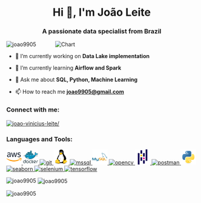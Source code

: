 <h1 align="center">Hi 👋, I'm João Leite</h1>
<h3 align="center">A passionate data specialist from Brazil</h3>
<img align="right" alt="Chart" width="375" src="https://pro2-bar-s3-cdn-cf3.myportfolio.com/97b1d4bc028e3890ce75267deb159e95/e55ae612b7b30e7c20cf7f6e_rw_600.gif?h=64a6581b6f862780778c4f77ec24bf63">


<p align="left"> <img src="https://komarev.com/ghpvc/?username=joao9905&label=Profile%20views&color=0e75b6&style=flat" alt="joao9905" /> </p>

- 🔭 I’m currently working on **Data Lake implementation**

- 🌱 I’m currently learning **Airflow and Spark**

- 💬 Ask me about **SQL, Python, Machine Learning**

- 📫 How to reach me **joao9905@gmail.com**

<h3 align="left">Connect with me:</h3>
<p align="left">
<a href="https://linkedin.com/in/joao-vinicius-leite/" target="blank"><img align="center" src="https://raw.githubusercontent.com/rahuldkjain/github-profile-readme-generator/master/src/images/icons/Social/linked-in-alt.svg" alt="joao-vinicius-leite/" height="30" width="40" /></a>
</p>

<h3 align="left">Languages and Tools:</h3>
<p align="left"> <a href="https://aws.amazon.com" target="_blank" rel="noreferrer"> <img src="https://raw.githubusercontent.com/devicons/devicon/master/icons/amazonwebservices/amazonwebservices-original-wordmark.svg" alt="aws" width="40" height="40"/> </a> <a href="https://www.docker.com/" target="_blank" rel="noreferrer"> <img src="https://raw.githubusercontent.com/devicons/devicon/master/icons/docker/docker-original-wordmark.svg" alt="docker" width="40" height="40"/> </a> <a href="https://git-scm.com/" target="_blank" rel="noreferrer"> <img src="https://www.vectorlogo.zone/logos/git-scm/git-scm-icon.svg" alt="git" width="40" height="40"/> </a> <a href="https://www.linux.org/" target="_blank" rel="noreferrer"> <img src="https://raw.githubusercontent.com/devicons/devicon/master/icons/linux/linux-original.svg" alt="linux" width="40" height="40"/> </a> <a href="https://www.microsoft.com/en-us/sql-server" target="_blank" rel="noreferrer"> <img src="https://www.svgrepo.com/show/303229/microsoft-sql-server-logo.svg" alt="mssql" width="40" height="40"/> </a> <a href="https://www.mysql.com/" target="_blank" rel="noreferrer"> <img src="https://raw.githubusercontent.com/devicons/devicon/master/icons/mysql/mysql-original-wordmark.svg" alt="mysql" width="40" height="40"/> </a> <a href="https://opencv.org/" target="_blank" rel="noreferrer"> <img src="https://www.vectorlogo.zone/logos/opencv/opencv-icon.svg" alt="opencv" width="40" height="40"/> </a> <a href="https://pandas.pydata.org/" target="_blank" rel="noreferrer"> <img src="https://raw.githubusercontent.com/devicons/devicon/2ae2a900d2f041da66e950e4d48052658d850630/icons/pandas/pandas-original.svg" alt="pandas" width="40" height="40"/> </a> <a href="https://postman.com" target="_blank" rel="noreferrer"> <img src="https://www.vectorlogo.zone/logos/getpostman/getpostman-icon.svg" alt="postman" width="40" height="40"/> </a> <a href="https://www.python.org" target="_blank" rel="noreferrer"> <img src="https://raw.githubusercontent.com/devicons/devicon/master/icons/python/python-original.svg" alt="python" width="40" height="40"/> </a> <a href="https://seaborn.pydata.org/" target="_blank" rel="noreferrer"> <img src="https://seaborn.pydata.org/_images/logo-mark-lightbg.svg" alt="seaborn" width="40" height="40"/> </a> <a href="https://www.selenium.dev" target="_blank" rel="noreferrer"> <img src="https://raw.githubusercontent.com/detain/svg-logos/780f25886640cef088af994181646db2f6b1a3f8/svg/selenium-logo.svg" alt="selenium" width="40" height="40"/> </a> <a href="https://www.tensorflow.org" target="_blank" rel="noreferrer"> <img src="https://www.vectorlogo.zone/logos/tensorflow/tensorflow-icon.svg" alt="tensorflow" width="40" height="40"/> </a> </p>

<p><img align="left" src="https://github-readme-stats.vercel.app/api/top-langs?username=joao9905&show_icons=true&locale=en&layout=compact" alt="joao9905" /></p>

<p>&nbsp;<img align="center" src="https://github-readme-stats.vercel.app/api?username=joao9905&show_icons=true&locale=en" alt="joao9905" /></p>

<p><img align="center" src="https://github-readme-streak-stats.herokuapp.com/?user=joao9905&" alt="joao9905" /></p>
